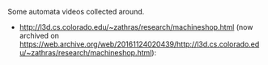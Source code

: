 Some automata videos collected around.

- http://l3d.cs.colorado.edu/~zathras/research/machineshop.html (now archived on https://web.archive.org/web/20161124020439/http://l3d.cs.colorado.edu/~zathras/research/machineshop.html):


